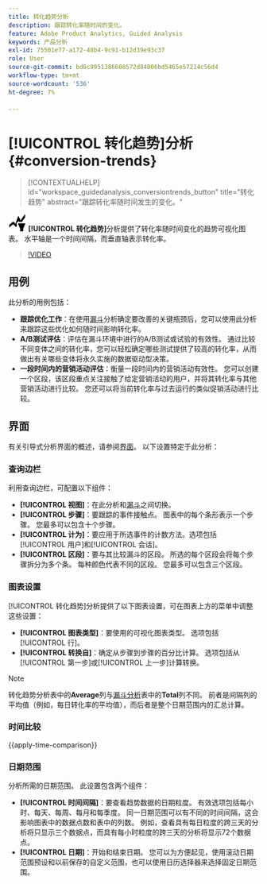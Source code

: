 ```yaml
---
title: 转化趋势分析
description: 跟踪转化率随时间的变化。
feature: Adobe Product Analytics, Guided Analysis
keywords: 产品分析
exl-id: 75501e77-a172-48b4-9c91-b12d39e93c37
role: User
source-git-commit: bd8c9951386608572d84006bd5465e57214c56d4
workflow-type: tm+mt
source-wordcount: '536'
ht-degree: 7%

---
```


# [!UICONTROL 转化趋势]分析 {#conversion-trends}

<!-- markdownlint-disable MD034 -->

>[!CONTEXTUALHELP]
>id="workspace_guidedanalysis_conversiontrends_button"
>title="转化趋势"
>abstract="跟踪转化率随时间发生的变化。"

<!-- markdownlint-enable MD034 -->


![转化趋势](/help/assets/icons/ConversionTrends.svg) **[!UICONTROL 转化趋势]**&#x200B;分析提供了转化率随时间变化的趋势可视化图表。 水平轴是一个时间间隔，而垂直轴表示转化率。


>[!VIDEO](https://video.tv.adobe.com/v/3421662/?quality=12&learn=on)


## 用例

此分析的用例包括：

* **跟踪优化工作**：在使用[漏斗](funnel.md)分析确定要改善的关键瓶颈后，您可以使用此分析来跟踪这些优化如何随时间影响转化率。
* **A/B测试评估**：评估在漏斗环境中进行的A/B测试或试验的有效性。 通过比较不同变体之间的转化率，您可以轻松确定哪些测试提供了较高的转化率，从而做出有关哪些变体将永久实施的数据驱动型决策。
* **一段时间内的营销活动评估**：衡量一段时间内的营销活动有效性。 您可以创建一个区段，该区段重点关注接触了给定营销活动的用户，并将其转化率与其他营销活动进行比较。 您还可以将当前转化率与过去运行的类似促销活动进行比较。

## 界面

有关引导式分析界面的概述，请参阅[界面](../overview.md#interface)。 以下设置特定于此分析：

### 查询边栏

利用查询边栏，可配置以下组件：

* **[!UICONTROL 视图]**：在此分析和[漏斗](funnel.md)之间切换。
* **[!UICONTROL 步骤]**：要跟踪的事件接触点。 图表中的每个条形表示一个步骤。 您最多可以包含十个步骤。
* **[!UICONTROL 计为]**：要应用于所选事件的计数方法。选项包括[!UICONTROL 用户]和[!UICONTROL 会话]。
* **[!UICONTROL 区段]**：要与其比较漏斗的区段。 所选的每个区段会将每个步骤拆分为多个条。 每种颜色代表不同的区段。 您最多可以包含三个区段。

### 图表设置

[!UICONTROL 转化趋势]分析提供了以下图表设置，可在图表上方的菜单中调整这些设置：

* **[!UICONTROL 图表类型]**：要使用的可视化图表类型。 选项包括[!UICONTROL 行]。
* **[!UICONTROL 转换自]**：确定从步骤到步骤的百分比计算。 选项包括从[!UICONTROL 第一步]或[!UICONTROL 上一步]计算转换。

>[!NOTE]
>
>转化趋势分析表中的&#x200B;**Average**&#x200B;列与[漏斗分析](funnel.md)表中的&#x200B;**Total**&#x200B;列不同。 前者是间隔列的平均值（例如，每日转化率的平均值），而后者是整个日期范围内的汇总计算。

### 时间比较

{{apply-time-comparison}}


### 日期范围

分析所需的日期范围。 此设置包含两个组件：

* **[!UICONTROL 时间间隔]**：要查看趋势数据的日期粒度。 有效选项包括每小时、每天、每周、每月和每季度。 同一日期范围可以有不同的时间间隔，这会影响图表中的数据点数和表中的列数。 例如，查看具有每日粒度的跨三天的分析将只显示三个数据点，而具有每小时粒度的跨三天的分析将显示72个数据点。
* **[!UICONTROL 日期]**：开始和结束日期。 您可以为方便起见，使用滚动日期范围预设和以前保存的自定义范围，也可以使用日历选择器来选择固定日期范围。

<!--
## Example

See below for an example of the analysis.

![Conversion trends time compare](../assets/conversion-trends-compare.png)

-->
